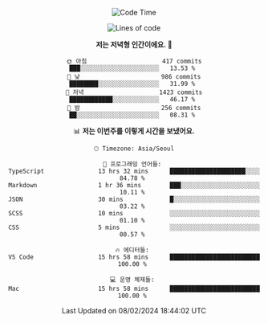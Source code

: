 <div align='center'>
 
<!--START_SECTION:waka-->
![Code Time](http://img.shields.io/badge/Code%20Time-3%2C363%20hrs%2045%20mins-blue)

![Lines of code](https://img.shields.io/badge/%EC%A0%80%EB%8A%94%20%EC%97%AC%ED%83%9C%EA%B9%8C%EC%A7%80%20-1.5%20million%20%EC%A4%84%EC%9D%98%20%EC%BD%94%EB%93%9C%EB%A5%BC%20%EC%9E%91%EC%84%B1%ED%96%88%EC%96%B4%EC%9A%94.-blue)

**저는 저녁형 인간이에요. 🦉** 

```text
🌞 아침                     417 commits         ███░░░░░░░░░░░░░░░░░░░░░░   13.53 % 
🌆 낮　                     986 commits         ████████░░░░░░░░░░░░░░░░░   31.99 % 
🌃 저녁                     1423 commits        ████████████░░░░░░░░░░░░░   46.17 % 
🌙 밤　                     256 commits         ██░░░░░░░░░░░░░░░░░░░░░░░   08.31 % 
```


📊 **저는 이번주를 이렇게 시간을 보냈어요.** 

```text
🕑︎ Timezone: Asia/Seoul

💬 프로그래밍 언어들: 
TypeScript               13 hrs 32 mins      █████████████████████░░░░   84.78 % 
Markdown                 1 hr 36 mins        ███░░░░░░░░░░░░░░░░░░░░░░   10.11 % 
JSON                     30 mins             █░░░░░░░░░░░░░░░░░░░░░░░░   03.22 % 
SCSS                     10 mins             ░░░░░░░░░░░░░░░░░░░░░░░░░   01.10 % 
CSS                      5 mins              ░░░░░░░░░░░░░░░░░░░░░░░░░   00.57 % 

🔥 에디터들: 
VS Code                  15 hrs 58 mins      █████████████████████████   100.00 % 

💻 운영 체제들: 
Mac                      15 hrs 58 mins      █████████████████████████   100.00 % 
```


 Last Updated on 08/02/2024 18:44:02 UTC
<!--END_SECTION:waka-->
 </div>
<!---
Emewjin/Emewjin is a ✨ special ✨ repository because its `README.md` (this file) appears on your GitHub profile.
You can click the Preview link to take a look at your changes.
--->
